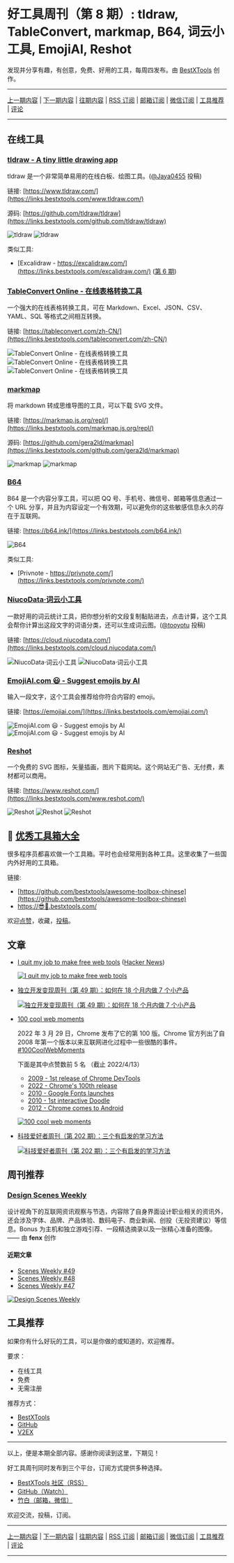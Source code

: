 # 好工具周刊（第 8 期）: tldraw, TableConvert, markmap, B64, 词云小工具, EmojiAI, Reshot

发现并分享有趣，有创意，免费、好用的工具，每周四发布。由 [BestXTools](https://www.bestxtools.com/) 创作。

---

[上一期内容](https://github.com/bestxtools/weekly-cn/blob/main/docs/issue-7.md) | [下一期内容](https://github.com/bestxtools/weekly-cn/blob/main/docs/issue-9.md) | [往期内容](https://github.com/bestxtools/weekly-cn) | [RSS 订阅](https://discuss-cn.bestxtools.com/t/weekly) | [邮箱订阅](https://bestxtools.zhubai.love/) | [微信订阅](https://discuss-cn.bestxtools.com/d/5/2) | [工具推荐](https://discuss-cn.bestxtools.com/d/8) | [评论](https://discuss-cn.bestxtools.com/d/22/3)

---

## 在线工具

### [tldraw - A tiny little drawing app](https://links.bestxtools.com/www.tldraw.com/)

tldraw 是一个非常简单易用的在线白板、绘图工具。([@Jaya0455](https://discuss-cn.bestxtools.com/d/8/14) 投稿)

链接: [https://www.tldraw.com/](https://links.bestxtools.com/www.tldraw.com/)

源码: [https://github.com/tldraw/tldraw](https://links.bestxtools.com/github.com/tldraw/tldraw)

![tldraw](https://cdn.jsdelivr.net/gh/bestxtools/weekly-cn@main/images/2022-04-13-16-25-43.png)
![tldraw](https://cdn.jsdelivr.net/gh/bestxtools/weekly-cn@main/images/2022-04-13-16-25-42.png)

类似工具:

- [Excalidraw - https://excalidraw.com/](https://links.bestxtools.com/excalidraw.com/) ([第 6 期](https://discuss-cn.bestxtools.com/d/14))

### [TableConvert Online - 在线表格转换工具](https://links.bestxtools.com/tableconvert.com/zh-CN/)

一个强大的在线表格转换工具，可在 Markdown、Excel、JSON、CSV、YAML、SQL 等格式之间相互转换。

链接: [https://tableconvert.com/zh-CN/](https://links.bestxtools.com/tableconvert.com/zh-CN/)

![TableConvert Online - 在线表格转换工具](https://cdn.jsdelivr.net/gh/bestxtools/weekly-cn@main/images/2022-04-13-13-45-51.png)
![TableConvert Online - 在线表格转换工具](https://cdn.jsdelivr.net/gh/bestxtools/weekly-cn@main/images/2022-04-13-13-46-27.png)
![TableConvert Online - 在线表格转换工具](https://cdn.jsdelivr.net/gh/bestxtools/weekly-cn@main/images/2022-04-13-13-46-56.png?v2)

### [markmap](https://links.bestxtools.com/markmap.js.org/repl/)

将 markdown 转成思维导图的工具，可以下载 SVG 文件。

链接: [https://markmap.js.org/repl/](https://links.bestxtools.com/markmap.js.org/repl/)

源码: [https://github.com/gera2ld/markmap](https://links.bestxtools.com/github.com/gera2ld/markmap)

![markmap](https://cdn.jsdelivr.net/gh/bestxtools/weekly-cn@main/images/2022-04-13-16-31-20.png)
![markmap](https://cdn.jsdelivr.net/gh/bestxtools/weekly-cn@main/images/2022-04-13-16-32-14.png)

### [B64](https://links.bestxtools.com/b64.ink/)

B64 是一个内容分享工具，可以把 QQ 号、手机号、微信号、邮箱等信息通过一个 URL 分享，并且为内容设定一个有效期，可以避免你的这些敏感信息永久的存在于互联网。

链接: [https://b64.ink/](https://links.bestxtools.com/b64.ink/)

![B64](https://cdn.jsdelivr.net/gh/bestxtools/weekly-cn@main/images/2022-04-13-15-38-24.png)

类似工具:

- [Privnote - https://privnote.com/](https://links.bestxtools.com/privnote.com/)

### [NiucoData·词云小工具](https://links.bestxtools.com/cloud.niucodata.com/)

一款好用的词云统计工具，把你想分析的文段复制黏贴进去，点击计算，这个工具会帮你计算出这段文字的词语分类，还可以生成词云图。([@tooyotu](https://links.bestxtools.com/www.v2ex.com/t/836201#r_11525627) 投稿)

链接: [https://cloud.niucodata.com/](https://links.bestxtools.com/cloud.niucodata.com/)

![NiucoData·词云小工具](https://cdn.jsdelivr.net/gh/bestxtools/weekly-cn@main/images/2022-04-13-11-02-42.png)
![NiucoData·词云小工具](https://cdn.jsdelivr.net/gh/bestxtools/weekly-cn@main/images/2022-04-13-11-04-53.png)

### [EmojiAI.com 😃 - Suggest emojis by AI](https://links.bestxtools.com/emojiai.com/)

输入一段文字，这个工具会推荐给你符合内容的 emoji。

链接: [https://emojiai.com/](https://links.bestxtools.com/emojiai.com/)

![EmojiAI.com 😃 - Suggest emojis by AI](https://cdn.jsdelivr.net/gh/bestxtools/weekly-cn@main/images/2022-04-13-10-29-27.png)
![EmojiAI.com 😃 - Suggest emojis by AI](https://cdn.jsdelivr.net/gh/bestxtools/weekly-cn@main/images/2022-04-13-10-30-33.png)

### [Reshot](https://links.bestxtools.com/www.reshot.com/)

一个免费的 SVG 图标，矢量插画，图片下载网站。这个网站无广告、无付费，素材都可以商用。

链接: [https://www.reshot.com/](https://links.bestxtools.com/www.reshot.com/)

![Reshot](https://cdn.jsdelivr.net/gh/bestxtools/weekly-cn@main/images/2022-04-13-14-28-36.png)
![Reshot](https://cdn.jsdelivr.net/gh/bestxtools/weekly-cn@main/images/2022-04-13-14-29-17.png)
![Reshot](https://cdn.jsdelivr.net/gh/bestxtools/weekly-cn@main/images/2022-04-13-14-32-21.png)

## 🧰 [优秀工具箱大全](https://awesome-toolbox-chinese.bestxtools.com/)

很多程序员都喜欢做一个工具箱。平时也会经常用到各种工具。这里收集了一些国内外好用的工具箱。

链接:

- [https://github.com/bestxtools/awesome-toolbox-chinese](https://github.com/bestxtools/awesome-toolbox-chinese)
- [https://😎🧰.bestxtools.com/](https://😎🧰.bestxtools.com/)

欢迎[点赞](https://github.com/bestxtools/awesome-toolbox-chinese)，收藏，[投稿](https://github.com/bestxtools/awesome-toolbox-chinese/issues)。

## 文章

- [I quit my job to make free web tools](https://links.bestxtools.com/www.nslookup.io/blog/i-quit-my-job/) ([Hacker News](https://links.bestxtools.com/news.ycombinator.com/item?id=30357192))

  [![I quit my job to make free web tools](https://cdn.jsdelivr.net/gh/bestxtools/weekly-cn@main/images/2022-04-13-21-22-12.png)](https://links.bestxtools.com/www.nslookup.io/blog/i-quit-my-job/)

- [独立开发变现周刊（第 49 期）：如何在 18 个月内做 7 个小产品](https://links.bestxtools.com/www.ezindie.com/weekly/issue-49)

  [![独立开发变现周刊（第 49 期）：如何在 18 个月内做 7 个小产品](https://cdn.jsdelivr.net/gh/bestxtools/weekly-cn@main/images/2022-04-13-21-35-30.png)](https://links.bestxtools.com/www.ezindie.com/weekly/issue-49)

- [100 cool web moments](https://links.bestxtools.com/developer.chrome.com/100/)

  2022 年 3 月 29 日，Chrome 发布了它的第 100 版。Chrome 官方列出了自 2008 年第一个版本以来互联网进化过程中一些很酷的事件。
  [#100CoolWebMoments](https://links.bestxtools.com/twitter.com/hashtag/100CoolWebMoments)

  下面是其中点赞数前 5 名 （截止 2022/4/13）

  - [2009 - 1st release of Chrome DevTools](https://links.bestxtools.com/blog.chromium.org/2009/06/developer-tools-for-google-chrome.html)
  - [2022 - Chrome's 100th release](https://links.bestxtools.com/developer.chrome.com/blog/new-in-chrome-100/)
  - [2010 - Google Fonts launches](http://links.bestxtools.com/googlecode.blogspot.com/2010/05/introducing-google-font-api-google-font.html)
  - [2010 - 1st interactive Doodle](https://links.bestxtools.com/tech.amikelive.com/node-292/googles-pacman-doodle-and-the-new-era-of-interactive-html/)
  - [2012 - Chrome comes to Android](https://links.bestxtools.com/chrome.googleblog.com/2012/02/introducing-chrome-for-android.html)

  [![100 cool web moments](https://cdn.jsdelivr.net/gh/bestxtools/weekly-cn@main/images/2022-03-29-00-01-00.png)](https://links.bestxtools.com/developer.chrome.com/100/)

- [科技爱好者周刊（第 202 期）：三个有启发的学习方法](https://links.bestxtools.com/www.ruanyifeng.com/blog/2022/04/weekly-issue-202.html)

  [![科技爱好者周刊（第 202 期）：三个有启发的学习方法](https://cdn.jsdelivr.net/gh/bestxtools/weekly-cn@main/images/2022-04-13-16-32-24.png)](https://links.bestxtools.com/www.ruanyifeng.com/blog/2022/04/weekly-issue-202.html)

## 周刊推荐

### [Design Scenes Weekly](https://links.bestxtools.com/designscenes.zhubai.love/)

设计视角下的互联网资讯观察与节选，内容除了自身界面设计职业相关的资讯外，还会涉及字体、品牌、产品体验、数码电子、商业新闻、创投（无投资建议）等信息。Bonus 为主机和独立游戏引荐、一段精选摘录以及一张精心准备的图像。—— 由 **fenx** 创作

#### 近期文章

- [Scenes Weekly #49](https://links.bestxtools.com/designscenes.zhubai.love/posts/2125143039055626240)
- [Scenes Weekly #48](https://links.bestxtools.com/designscenes.zhubai.love/posts/2123324174885322752)
- [Scenes Weekly #47](https://links.bestxtools.com/designscenes.zhubai.love/posts/2120066691403902976)

[![Design Scenes Weekly](https://cdn.jsdelivr.net/gh/bestxtools/weekly-cn@main/images/2022-04-13-21-12-22.png)](https://links.bestxtools.com/designscenes.zhubai.love/)

## 工具推荐

如果你有什么好玩的工具，可以是你做的或知道的，欢迎推荐。

要求：

- 在线工具
- 免费
- 无需注册

推荐方式：

- [BestXTools](https://discuss-cn.bestxtools.com/d/8)
- [GitHub](https://github.com/bestxtools/weekly-cn/issues)
- [V2EX](https://links.bestxtools.com/www.v2ex.com/t/836201?r=BestXTools)

---

以上，便是本期全部内容。感谢你阅读到这里，下期见！

好工具周刊同时发布到三个平台，订阅方式提供多种选择。

- [BestXTools 社区（RSS）](https://discuss-cn.bestxtools.com/t/weekly)
- [GitHub（Watch）](https://github.com/bestxtools/weekly-cn)
- [竹白（邮箱，微信）](https://bestxtools.zhubai.love/)

欢迎交流，投稿，订阅。

---

[上一期内容](https://github.com/bestxtools/weekly-cn/blob/main/docs/issue-7.md) | [下一期内容](https://github.com/bestxtools/weekly-cn/blob/main/docs/issue-9.md) | [往期内容](https://github.com/bestxtools/weekly-cn) | [RSS 订阅](https://discuss-cn.bestxtools.com/t/weekly) | [邮箱订阅](https://bestxtools.zhubai.love/) | [微信订阅](https://discuss-cn.bestxtools.com/d/5/2) | [工具推荐](https://discuss-cn.bestxtools.com/d/8) | [评论](https://discuss-cn.bestxtools.com/d/22/3)

---
